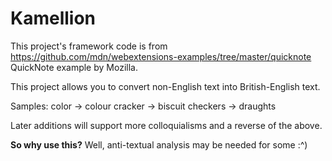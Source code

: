 # Kamellion

This project's framework code is from https://github.com/mdn/webextensions-examples/tree/master/quicknote QuickNote example by Mozilla.

This project allows you to convert non-English text into British-English text.

Samples:
  color -> colour
  cracker -> biscuit
  checkers -> draughts
  
Later additions will support more colloquialisms and a reverse of the above.


**So why use this?**
Well, anti-textual analysis may be needed for some :^)
